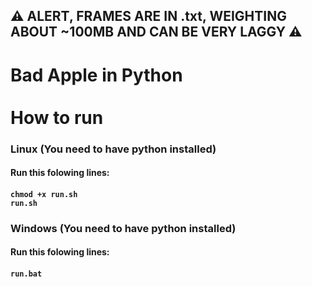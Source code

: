 ## ⚠ ALERT, FRAMES ARE IN .txt, WEIGHTING ABOUT ~100MB AND CAN BE VERY LAGGY ⚠

# **Bad Apple in Python** <br> <br> How to run

### Linux (You need to have python installed)
#### Run this folowing lines:
#### ```chmod +x run.sh ``` <br> ```run.sh```
### Windows (You need to have python installed)
#### Run this folowing lines:
#### ```run.bat```



